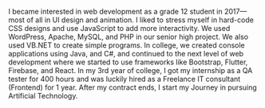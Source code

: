 I became interested in web development as a grade 12 student in 2017—most of all
in UI design and animation. I liked to stress myself in hard-code CSS designs and use
JavaScript to add more interactivity. We used WordPress, Apache, MySQL, and PHP
in our senior high project. We also used VB.NET to create simple programs. In
college, we created console applications using Java, and C#, and continued to the
next level of web development where we started to use frameworks like Bootstrap,
Flutter, Firebase, and React. In my 3rd year of college, I got my internship as a QA
tester for 400 hours and was luckily hired as a Freelance IT consultant (Frontend) for
1 year. After my contract ends, I start my Journey in pursuing Artificial Technology.

<!---
Jeruzael/Jeruzael is a ✨ special ✨ repository because its `README.md` (this file) appears on your GitHub profile.
You can click the Preview link to take a look at your changes.
--->
